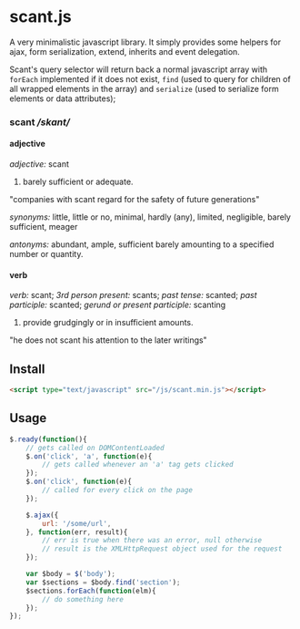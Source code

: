 scant.js
========

A very minimalistic javascript library. It simply provides some helpers for
ajax, form serialization, extend, inherits and event delegation.

Scant's query selector will return back a normal javascript array with `forEach`
implemented if it does not exist, `find` (used to query for children of all
wrapped elements in the array) and `serialize` (used to serialize form elements
or data attributes);

### scant _/skant/_
#### adjective
*adjective:* scant

1. barely sufficient or adequate.
 
 "companies with scant regard for the safety of future generations"
 
 *synonyms:*	little, little or no, minimal, hardly (any), limited, negligible, barely sufficient, meager
 
 *antonyms:*	abundant, ample, sufficient barely amounting to a specified number or quantity.

#### verb
*verb:* scant;
*3rd person present:* scants;
*past tense:* scanted;
*past participle:* scanted;
*gerund or present participle:* scanting

1. provide grudgingly or in insufficient amounts.

 "he does not scant his attention to the later writings"

## Install
```html
<script type="text/javascript" src="/js/scant.min.js"></script>
```

## Usage

```javascript
$.ready(function(){
    // gets called on DOMContentLoaded
    $.on('click', 'a', function(e){
        // gets called whenever an 'a' tag gets clicked
    });
    $.on('click', function(e){
        // called for every click on the page
    });

    $.ajax({
        url: '/some/url',
    }, function(err, result){
        // err is true when there was an error, null otherwise
        // result is the XMLHttpRequest object used for the request
    });

    var $body = $('body');
    var $sections = $body.find('section');
    $sections.forEach(function(elm){
        // do something here
    });
});
```
